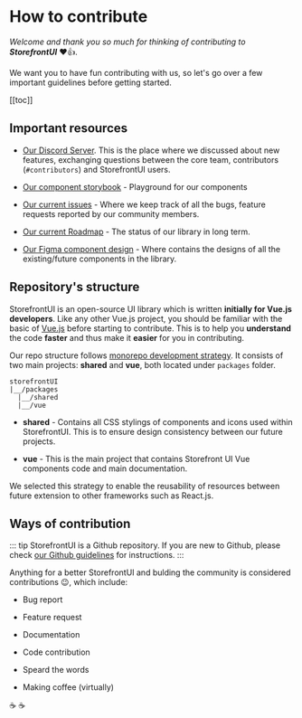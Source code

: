 # How to contribute

_Welcome and thank you so much for thinking of contributing to **StorefrontUI**_ ❤️👍.

We want you to have fun contributing with us, so let's go over a few important guidelines before getting started.

[[toc]]

## Important resources

* [Our Discord Server](https://discord.gg/GS8hqFS). This is the place where we discussed about new features, exchanging questions between the core team, contributors (`#contributors`) and StorefrontUI users.
* [Our component storybook](http://storefrontui-storybook.netlify.com/) - Playground for our components
* [Our current issues](https://github.com/DivanteLtd/storefront-ui/issues) - Where we keep track of all the bugs, feature requests reported by our community members.
* [Our current Roadmap](https://github.com/DivanteLtd/storefront-ui/projects/1) - The status of our library in long term.

* [Our Figma component design](https://www.figma.com/file/hrwE3VsMBHgdJoS86rVr4W/Desktop-%26-Mobile-Vue-Storefront?node-id=99%3A0) - Where contains the designs of all the existing/future components in the library.

## Repository's structure

StorefrontUI is an open-source UI library which is written **initially for Vue.js developers**. Like any other Vue.js project, you should be familiar with the basic of [Vue.js](https://vuejs.org) before starting to contribute. This is to help you **understand** the code **faster** and thus make it **easier** for you in contributing.

Our repo structure follows [monorepo development strategy](https://www.atlassian.com/git/tutorials/monorepos). It consists of two main projects: **shared** and **vue**, both located under `packages` folder.

```
storefrontUI
|__/packages
  |__/shared
  |__/vue
```
* **shared** - Contains all CSS stylings of components and icons used within StorefrontUI. This is to ensure design consistency between our future projects.

* **vue** - This is the main project that contains Storefront UI Vue components code and main documentation. 

We selected this strategy to enable the reusability of resources between future extension to other frameworks such as React.js.

## Ways of contribution

::: tip
StorefrontUI is a Github repository. If you are new to Github, please check [our Github guidelines](github-guidelines.md) for instructions.
:::

Anything for a better StorefrontUI and bulding the community is considered contributions :wink:, which include:

* Bug report

* Feature request

* Documentation

* Code contribution

* Speard the words

* Making coffee (virtually)

☕ ☕

